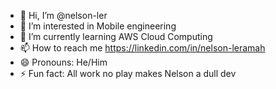 - 👋 Hi, I’m @nelson-ler
- 👀 I’m interested in Mobile engineering
- 🌱 I’m currently learning AWS Cloud Computing
- 📫 How to reach me https://linkedin.com/in/nelson-leramah
- 😄 Pronouns: He/Him
- ⚡ Fun fact: All work no play makes Nelson a dull dev

<!---
nelson-ler/nelson-ler is a ✨ special ✨ repository because its `README.md` (this file) appears on your GitHub profile.
You can click the Preview link to take a look at your changes.
--->
